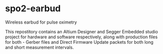 # spo2-earbud
Wireless earbud for pulse oximetry

This repostitory contains an Altium Designer and Segger Embedded studio project for hardware and software respectively, along with production files for both - Gerber files and Direct Firmware Update packets for both long and short measurement intervals.
